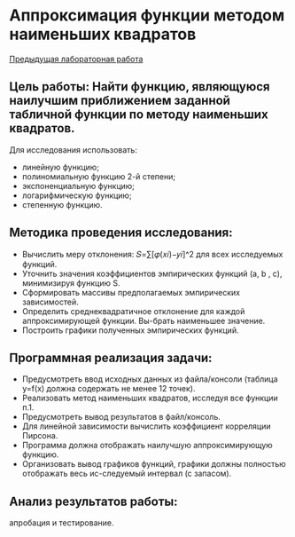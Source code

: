 # Аппроксимация функции методом наименьших квадратов
[Предыдущая лабораторная работа](https://github.com/Vsev0l0d/se4-compMath-lab3)

## Цель работы: Найти функцию, являющуюся наилучшим приближением заданной табличной функции по методу наименьших квадратов.
Для исследования использовать:
- линейную функцию;
- полиномиальную функцию 2-й степени;
- экспоненциальную функцию;
- логарифмическую функцию;
- степенную функцию.
## Методика проведения исследования:
- Вычислить меру отклонения: 𝑆=∑[𝜑(𝑥𝑖)−𝑦𝑖]^2 для всех исследуемых функций.
- Уточнить значения коэффициентов эмпирических функций (a, b , c), минимизируя функцию S.
- Сформировать массивы предполагаемых эмпирических зависимостей.
- Определить среднеквадратичное отклонение для каждой аппроксимирующей функции. Вы-брать наименьшее значение.
- Построить графики полученных эмпирических функций.
## Программная реализация задачи:
- Предусмотреть ввод исходных данных из файла/консоли (таблица y=f(x) должна содержать не менее 12 точек).
- Реализовать метод наименьших квадратов, исследуя все функции п.1.
- Предусмотреть вывод результатов в файл/консоль.
- Для линейной зависимости вычислить коэффициент корреляции Пирсона.
- Программа должна отображать наилучшую аппроксимирующую функцию.
- Организовать вывод графиков функций, графики должны полностью отображать весь ис-следуемый интервал (с запасом).
## Анализ результатов работы: 
апробация и тестирование.
